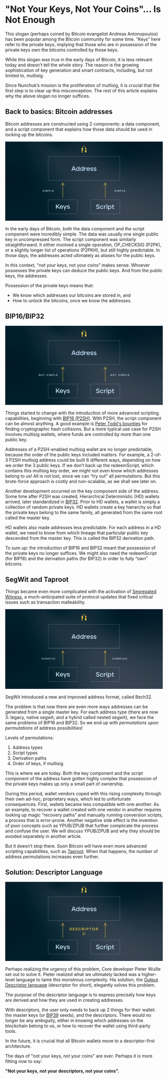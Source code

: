 <h1>"Not Your Keys, Not Your Coins"... Is Not Enough</h1>

This slogan (perhaps coined by Bitcoin evangelist Andreas Antonopoulos) has been popular among the Bitcoin community for some time. “Keys” here refer to the private keys, implying that those who are in possession of the private keys own the bitcoins controlled by those keys.

While this slogan was true in the early days of Bitcoin, it is less relevant today and doesn’t tell the whole story. The reason is the growing sophistication of key generation and smart contracts, including, but not limited to, multisig.

Since Nunchuk’s mission is the proliferation of multisig, it is crucial that the first step is to clear up this misconception. The rest of this article explains why the above slogan no longer suffices.

<h2>Back to basics: Bitcoin addresses</h2>

Bitcoin addresses are constructed using 2 components: a data component, and a script component that explains how those data should be used in locking up the bitcoins.

![Early days of Bitcoin: P2PK and P2PKH](keys_are_not_enough_01.jpg "Early days of Bitcoin: P2PK and P2PKH")

In the early days of Bitcoin, both the data component and the script component were incredibly simple. The data was usually one single public key in uncompressed form. The script component was similarly straightforward. It either involved a single operation, OP_CHECKSIG (P2PK), or a slightly longer list of operations (P2PKH), but still highly predictable. In those days, the addresses acted ultimately as aliases for the public keys.

In this context, “not your keys, not your coins” makes sense. Whoever possesses the private keys can deduce the public keys. And from the public keys, the addresses.

Possession of the private keys means that:
* We know which addresses our bitcoins are stored in, and 
* How to unlock the bitcoins, once we know the addresses.

<h2>BIP16/BIP32</h2>

![BIP16 (P2SH) and BIP32 (HD wallets)](keys_are_not_enough_02.jpg "BIP16 (P2SH) and BIP32 (HD wallets)")

Things started to change with the introduction of more advanced scripting capabilities, beginning with [BIP16 (P2SH)](https://github.com/bitcoin/bips/blob/master/bip-0016.mediawiki). With P2SH, the script component can be almost anything. A good example is [Peter Todd's bounties](https://bitcointalk.org/index.php?topic=293382.0) for finding cryptographic hash collisions. But a more typical use case for P2SH involves multisig wallets, where funds are controlled by more than one public key.

Addresses of a P2SH-enabled multisig wallet are no longer predictable, because the order of the public keys included matters. For example, a 2-of-3 P2SH multisig address could be built 6 different ways, depending on how we order the 3 public keys. If we don’t back up the redeemScript, which contains this multisig key order, we might not even know which addresses belong to us! All is not lost, since we can “try out” all permutations. But this brute-force approach is costly and non-scalable, as we shall see later on.

Another development occurred on the key component side of the address. Some time after P2SH was created, Hierarchical Deterministic (HD) wallets arrived, later standardized in [BIP32](https://github.com/bitcoin/bips/blob/master/bip-0032.mediawiki). Prior to HD wallets, a wallet is simply a collection of random private keys. HD wallets create a key hierarchy so that the private keys belong to the same family, all generated from the same root called the master key.

HD wallets also made addresses less predictable. For each address in a HD wallet, we need to know from which lineage that particular public key descended from the master key. This is called the BIP32 derivation path.

To sum up: the introduction of BIP16 and BIP32 meant that possession of the private keys no longer suffices. We might also need the redeemScript (for BIP16) and the derivation paths (for BIP32) in order to fully “own” bitcoins.

<h2>SegWit and Taproot</h2>

Things became even more complicated with the activation of [Segregated Witness](https://en.bitcoin.it/wiki/Segregated_Witness), a much-anticipated suite of protocol updates that fixed critical issues such as transaction malleability.

![Segregated Witness (SegWit)](keys_are_not_enough_03.jpg "Segregated Witness (SegWit)")

SegWit introduced a new and improved address format, called Bech32.

The problem is that now there are even more ways addresses can be generated from a single master key. For each address type (there are now 3: legacy, native segwit, and a hybrid called nested segwit), we face the same problems of BIP16 and BIP32. So we end up with *permutations upon permutations* of address possibilities!

Levels of permutations:
1. Address types
2. Script types
3. Derivation paths
4. Order of keys, if multisig

This is where we are today. Both the key component and the script component of the address have gotten highly complex that possession of the private keys makes up only a small part of ownership.

During this period, wallet vendors coped with this rising complexity through their own ad-hoc, proprietary ways, which led to unfortunate consequences. First, wallets became less compatible with one another. As an example, to recover a wallet created with one vendor in another requires looking up magic “recovery paths” and manually running conversion scripts, a process that is error-prone. Another negative side effect is the invention of poor concepts such as YPUB/ZPUB that further complicate the process and confuse the user. We will discuss YPUB/ZPUB and why they should be avoided separately in another article.

But it doesn’t stop there. Soon Bitcoin will have even more advanced scripting capabilities, such as [Taproot](https://github.com/bitcoin/bips/blob/master/bip-0341.mediawiki). When that happens, the number of address permutations increases even further.

<h2>Solution: Descriptor Language</h2>

![Output Descriptors](keys_are_not_enough_04.jpg "Output Descriptors")

Perhaps realizing the urgency of this problem, Core developer Pieter Wuille set out to solve it. Pieter realized what we ultimately lacked was a higher-level language to tame this monstrous complexity. His solution, the [Output Descriptor language](https://github.com/bitcoin/bitcoin/blob/master/doc/descriptors.md) (descriptor for short), elegantly solves this problem.

The purpose of the descriptor language is to express precisely how keys are derived and how they are used in creating addresses.

With descriptors, the user only needs to back up 2 things for their wallet: the master keys (or [BIP39](https://github.com/bitcoin/bips/blob/master/bip-0039.mediawiki) seeds), and the descriptors. There would no longer be any ambiguity, either in knowing which addresses on the blockchain belong to us, or how to recover the wallet using third-party tools.

In the future, it is crucial that all Bitcoin wallets move to a descriptor-first architecture.

The days of "not your keys, not your coins" are over. Perhaps it is more fitting now to say:

**"Not your keys, not your descriptors, not your coins".**

